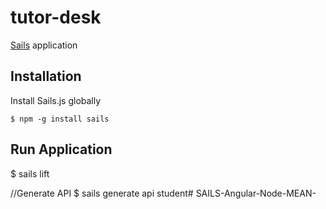 # tutor-desk

[Sails](http://sailsjs.org) application

## Installation

Install Sails.js globally

    $ npm -g install sails




## Run Application

$ sails lift

//Generate API
$ sails generate api student# SAILS-Angular-Node-MEAN-
